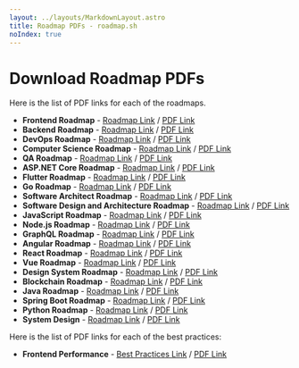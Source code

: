 ```yaml
---
layout: ../layouts/MarkdownLayout.astro
title: Roadmap PDFs - roadmap.sh
noIndex: true
---
```


# Download Roadmap PDFs

Here is the list of PDF links for each of the roadmaps.

* **Frontend Roadmap** - [Roadmap Link](https://roadmap.sh/frontend) / [PDF Link](https://roadmap.sh/pdfs/roadmaps/frontend.pdf)
* **Backend Roadmap** - [Roadmap Link](https://roadmap.sh/backend) / [PDF Link](https://roadmap.sh/pdfs/roadmaps/backend.pdf)
* **DevOps Roadmap** - [Roadmap Link](https://roadmap.sh/devops) / [PDF Link](https://roadmap.sh/pdfs/roadmaps/devops.pdf)
* **Computer Science Roadmap** - [Roadmap Link](https://roadmap.sh/computer-science) / [PDF Link](https://roadmap.sh/pdfs/roadmaps/computer-science.pdf)
* **QA Roadmap** - [Roadmap Link](https://roadmap.sh/qa) / [PDF Link](https://roadmap.sh/pdfs/roadmaps/qa.pdf)
* **ASP.NET Core Roadmap** - [Roadmap Link](https://roadmap.sh/aspnet-core) / [PDF Link](https://roadmap.sh/pdfs/roadmaps/aspnet-core.pdf)
* **Flutter Roadmap** - [Roadmap Link](https://roadmap.sh/flutter) / [PDF Link](https://roadmap.sh/pdfs/roadmaps/flutter.pdf)
* **Go Roadmap** - [Roadmap Link](https://roadmap.sh/golang) / [PDF Link](https://roadmap.sh/pdfs/roadmaps/golang.pdf)
* **Software Architect Roadmap** - [Roadmap Link](https://roadmap.sh/software-architect) / [PDF Link](https://roadmap.sh/pdfs/roadmaps/software-architect.pdf)
* **Software Design and Architecture Roadmap** - [Roadmap Link](https://roadmap.sh/software-design-architecture) / [PDF Link](https://roadmap.sh/pdfs/roadmaps/software-design-architecture.pdf)
* **JavaScript Roadmap** - [Roadmap Link](https://roadmap.sh/javascript) / [PDF Link](https://roadmap.sh/pdfs/roadmaps/javascript.pdf)
* **Node.js Roadmap** - [Roadmap Link](https://roadmap.sh/nodejs) / [PDF Link](https://roadmap.sh/pdfs/roadmaps/nodejs.pdf)
* **GraphQL Roadmap** - [Roadmap Link](https://roadmap.sh/graphql) / [PDF Link](https://roadmap.sh/pdfs/roadmaps/graphql.pdf)
* **Angular Roadmap** - [Roadmap Link](https://roadmap.sh/angular) / [PDF Link](https://roadmap.sh/pdfs/roadmaps/angular.pdf)
* **React Roadmap** - [Roadmap Link](https://roadmap.sh/react) / [PDF Link](https://roadmap.sh/pdfs/roadmaps/react.pdf)
* **Vue Roadmap** - [Roadmap Link](https://roadmap.sh/vue) / [PDF Link](https://roadmap.sh/pdfs/roadmaps/vue.pdf)
* **Design System Roadmap** - [Roadmap Link](https://roadmap.sh/design-system) / [PDF Link](https://roadmap.sh/pdfs/roadmaps/design-system.pdf)
* **Blockchain Roadmap** - [Roadmap Link](https://roadmap.sh/blockchain) / [PDF Link](https://roadmap.sh/pdfs/roadmaps/blockchain.pdf)
* **Java Roadmap** - [Roadmap Link](https://roadmap.sh/java) / [PDF Link](https://roadmap.sh/pdfs/roadmaps/java.pdf)
* **Spring Boot Roadmap** - [Roadmap Link](https://roadmap.sh/spring-boot) / [PDF Link](https://roadmap.sh/pdfs/roadmaps/spring-boot.pdf)
* **Python Roadmap** - [Roadmap Link](https://roadmap.sh/python) / [PDF Link](https://roadmap.sh/pdfs/roadmaps/python.pdf)
* **System Design** - [Roadmap Link](https://roadmap.sh/system-design) / [PDF Link](https://roadmap.sh/pdfs/roadmaps/system-design.pdf)

Here is the list of PDF links for each of the best practices:

* **Frontend Performance** - [Best Practices Link](https://roadmap.sh/best-practices/frontend-performance) / [PDF Link](https://roadmap.sh/pdfs/best-practices/frontend-performance.pdf)